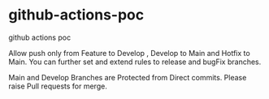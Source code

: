 # github-actions-poc
github actions poc

Allow push only from Feature to Develop , Develop to Main and Hotfix to Main.
You can further set and extend rules to release and bugFix branches.

Main and Develop Branches are Protected from Direct commits.
Please raise Pull requests for merge.

